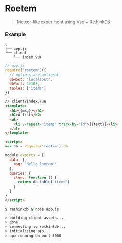 # Roetem

> Meteor-like experiment using Vue + RethinkDB

### Example

```
.
├── app.js
└── client
    └── index.vue
```

``` js
// app.js
require('roetem')({
  // options are optional
  dbHost: 'localhost',
  dbPort: 25108,
  tables: ['items']
})
```

``` html
// client/index.vue
<template>
  <h1>{{msg}}</h1>
  <h2>A list</h2>
  <ul>
    <li v-repeat="items" track-by="id">{{text}}</li>
  </ul>
</template>

<script>
var db = require('roetem').db

module.exports = {
  data: {
    msg: 'Hello Roetem!'
  },
  queries: {
    items: function () {
      return db.table('items')
    }
  }
}
</script>
```

``` bash
$ rethinkdb & node app.js

> building client assets...
> done.
> connecting to rethinkdb...
> initializing app...
> app running on port 8000
```